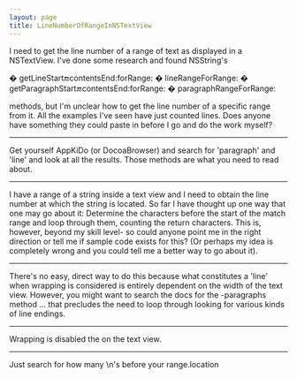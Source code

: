 ```yaml
---
layout: page
title: LineNumberOfRangeInNSTextView
---
```


I need to get the line number of a range of text as displayed in a NSTextView. I've done some research and found NSString's 

    
� getLineStart:end:contentsEnd:forRange:
� lineRangeForRange:
� getParagraphStart:end:contentsEnd:forRange:
� paragraphRangeForRange:


methods, but I'm unclear how to get the line number of a specific range from it. All the examples I've seen have just counted lines. Does anyone have something they could paste in before I go and do the work myself?

----

Get yourself AppKiDo (or DocoaBrowser) and search for 'paragraph' and 'line' and look at all the results. Those methods are what you need to read about.

----

I have a range of a string inside a text view and I need to obtain the line number at which the string is located.  So far I have thought up one way that one may go about it: Determine the characters before the start of the match range and loop through them, counting the return characters.  This is, however, beyond my skill level- so could anyone point me in the right direction or tell me if sample code exists for this?  (Or perhaps my idea is completely wrong and you could tell me a better way to go about it).

----

There's no easy, direct way to do this because what constitutes a 'line' when wrapping is considered is entirely dependent on the width of the text view. However, you might want to search the docs for the     -paragraphs method ... that precludes the need to loop through looking for various kinds of line endings.

----
Wrapping is disabled the on the text view.

----
Just search for how many \n's before your range.location

